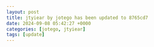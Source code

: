 ```yaml
---
layout: post
title: jtyiear by jotego has been updated to 8765cd7
date: 2024-09-08 05:42:27 +0000
categories: [jotego, jtyiear]
tags: [update]
---
```


